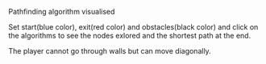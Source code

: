 Pathfinding algorithm visualised

Set start(blue color), exit(red color) and obstacles(black color) and click on the algorithms to see the nodes exlored and the shortest path at the end.

The player cannot go through walls but can move diagonally.